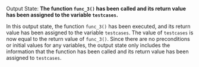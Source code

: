 Output State: **The function `func_3()` has been called and its return value has been assigned to the variable `testcases`.**

In this output state, the function `func_3()` has been executed, and its return value has been assigned to the variable `testcases`. The value of `testcases` is now equal to the return value of `func_3()`. Since there are no preconditions or initial values for any variables, the output state only includes the information that the function has been called and its return value has been assigned to `testcases`.